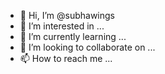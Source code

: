 - 👋 Hi, I’m @subhawings
- 👀 I’m interested in ...
- 🌱 I’m currently learning ...
- 💞️ I’m looking to collaborate on ...
- 📫 How to reach me ...

<!---
subhawings/subhawings is a ✨ special ✨ repository because its `README.md` (this file) appears on your GitHub profile.
You can click the Preview link to take a look at your changes.
--->
